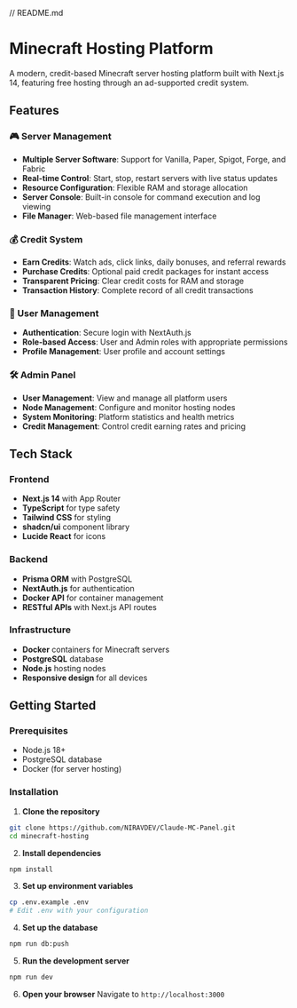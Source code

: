// README.md
# Minecraft Hosting Platform

A modern, credit-based Minecraft server hosting platform built with Next.js 14, featuring free hosting through an ad-supported credit system.

## Features

### 🎮 Server Management
- **Multiple Server Software**: Support for Vanilla, Paper, Spigot, Forge, and Fabric
- **Real-time Control**: Start, stop, restart servers with live status updates
- **Resource Configuration**: Flexible RAM and storage allocation
- **Server Console**: Built-in console for command execution and log viewing
- **File Manager**: Web-based file management interface

### 💰 Credit System
- **Earn Credits**: Watch ads, click links, daily bonuses, and referral rewards
- **Purchase Credits**: Optional paid credit packages for instant access
- **Transparent Pricing**: Clear credit costs for RAM and storage
- **Transaction History**: Complete record of all credit transactions

### 👥 User Management
- **Authentication**: Secure login with NextAuth.js
- **Role-based Access**: User and Admin roles with appropriate permissions
- **Profile Management**: User profile and account settings

### 🛠️ Admin Panel
- **User Management**: View and manage all platform users
- **Node Management**: Configure and monitor hosting nodes
- **System Monitoring**: Platform statistics and health metrics
- **Credit Management**: Control credit earning rates and pricing

## Tech Stack

### Frontend
- **Next.js 14** with App Router
- **TypeScript** for type safety
- **Tailwind CSS** for styling
- **shadcn/ui** component library
- **Lucide React** for icons

### Backend
- **Prisma ORM** with PostgreSQL
- **NextAuth.js** for authentication
- **Docker API** for container management
- **RESTful APIs** with Next.js API routes

### Infrastructure
- **Docker** containers for Minecraft servers
- **PostgreSQL** database
- **Node.js** hosting nodes
- **Responsive design** for all devices

## Getting Started

### Prerequisites
- Node.js 18+ 
- PostgreSQL database
- Docker (for server hosting)

### Installation

1. **Clone the repository**
```bash
git clone https://github.com/NIRAVDEV/Claude-MC-Panel.git
cd minecraft-hosting
```

2. **Install dependencies**
```bash
npm install
```

3. **Set up environment variables**
```bash
cp .env.example .env
# Edit .env with your configuration
```

4. **Set up the database**
```bash
npm run db:push
```

5. **Run the development server**
```bash
npm run dev
```

6. **Open your browser**
Navigate to `http://localhost:3000`
